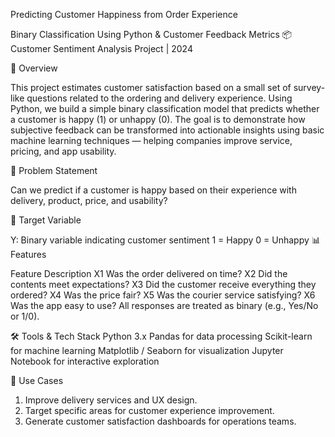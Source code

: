 Predicting Customer Happiness from Order Experience

Binary Classification Using Python & Customer Feedback Metrics
📦 Customer Sentiment Analysis Project | 2024

🧭 Overview

This project estimates customer satisfaction based on a small set of survey-like questions related to the ordering and delivery experience. Using Python, we build a simple binary classification model that predicts whether a customer is happy (1) or unhappy (0).
The goal is to demonstrate how subjective feedback can be transformed into actionable insights using basic machine learning techniques — helping companies improve service, pricing, and app usability.

🧠 Problem Statement

Can we predict if a customer is happy based on their experience with delivery, product, price, and usability?

🎯 Target Variable

Y: Binary variable indicating customer sentiment
1 = Happy
0 = Unhappy
📊 Features

Feature	Description
X1	Was the order delivered on time?
X2	Did the contents meet expectations?
X3	Did the customer receive everything they ordered?
X4	Was the price fair?
X5	Was the courier service satisfying?
X6	Was the app easy to use?
All responses are treated as binary (e.g., Yes/No or 1/0).

🛠 Tools & Tech Stack
Python 3.x
Pandas for data processing
Scikit-learn for machine learning
Matplotlib / Seaborn for visualization
Jupyter Notebook for interactive exploration

🚀 Use Cases
1. Improve delivery services and UX design.
2. Target specific areas for customer experience improvement.
3. Generate customer satisfaction dashboards for operations teams.
